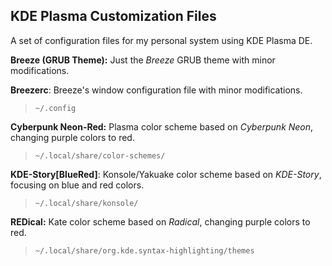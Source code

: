 ## KDE Plasma Customization Files

A set of configuration files for my personal system using KDE Plasma DE.

**Breeze (GRUB Theme):** Just the _Breeze_ GRUB theme with minor modifications.

**Breezerc**: Breeze's window configuration file with minor modifications.

>``~/.config``

**Cyberpunk Neon-Red:** Plasma color scheme based on _Cyberpunk Neon_, changing purple colors to red.

>``~/.local/share/color-schemes/``

**KDE-Story[BlueRed]**: Konsole/Yakuake color scheme based on _KDE-Story_, focusing on blue and red colors.

>``~/.local/share/konsole/``

**REDical:** Kate color scheme based on _Radical_, changing purple colors to red.

>``~/.local/share/org.kde.syntax-highlighting/themes``